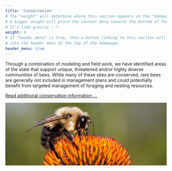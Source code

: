 ```yaml
---
title: 'Conservation'
# The "weight" will determine where this section appears on the "homepage".
# A bigger weight will place the content more towards the bottom of the page.
# It's like gravity ;-).
weight: 4
# If "header_menu" is true, then a button linking to this section will be placed
# into the header menu at the top of the homepage.
header_menu: true
---
```



<div class="doubleColumn">
<div>
Through a combination of modeling and field work, we have identified areas of the state that support unique, threatened and/or highly diverse communities of bees. While many of these sites are conserved, rare bees are generally not included in management plans and could potentially benefit from targeted management of foraging and nesting resources. 

<a href="">Read additional conservation information ...</a>
</div>
<div>
<img src="images/Bombus-griseocollis.jpg" alt="Bombus griseocollis" style="margin: 0px height: 700px; width: 700px">
</div>
</div>


